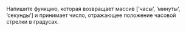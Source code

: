 Напишите функцию, которая возвращает массив [‘часы‘, ‘минуты‘, ‘секунды’] и принимает число, отражающее положение часовой стрелки в градусах.
